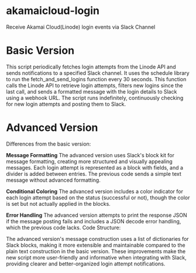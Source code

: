 # akamaicloud-login
Receive Akamai Cloud(Linode) login events via Slack Channel

# Basic Version
This script periodically fetches login attempts from the Linode API and sends notifications to a specified Slack channel. 
It uses the schedule library to run the fetch_and_send_logins function every 30 seconds. 
This function calls the Linode API to retrieve login attempts, filters new logins since the last call, and sends a formatted message with the login details to Slack using a webhook URL. 
The script runs indefinitely, continuously checking for new login attempts and posting them to Slack.

# Advanced Version
Differences from the basic version:

**Message Formatting**
The advanced version uses Slack's block kit for message formatting, creating more structured and visually appealing messages. 
Each login attempt is represented as a block with fields, and a divider is added between entries.
The previous code sends a simple text message without advanced formatting.

**Conditional Coloring**
The advanced version includes a color indicator for each login attempt based on the status (successful or not), though the color is set but not actually applied in the blocks.

**Error Handling**
The advanced version attempts to print the response JSON if the message posting fails and includes a JSON decode error handling, which the previous code lacks.
Code Structure:

The advanced version's message construction uses a list of dictionaries for Slack blocks, making it more extensible and maintainable compared to the plain text construction in the basic version.
These improvements make the new script more user-friendly and informative when integrating with Slack, providing clearer and better-organized login attempt notifications.
